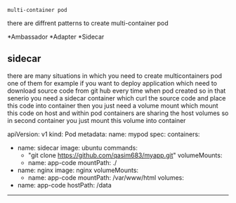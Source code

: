 	multi-container pod

there are diffrent patterns to create multi-container pod

*Ambassador
*Adapter
*Sidecar



sidecar
-------
there are many situations in which you need to create multicontainers pod one of them
for example if you want to deploy application which need to download source code from
git hub every time when pod created so in that senerio you need a sidecar container
which curl the source code and place this code into container then you just need a volume
mount which mount this code on host and within pod containers are sharing the host volumes
so in second container you just mount this volume into container 



apiVersion: v1
kind: Pod
metadata:
  name: mypod
spec:
  containers:
  - name: sidecar
    image: ubuntu
    commands:
    - "git clone https://github.com/qasim683/myapp.git"
    volumeMounts:
    - name: app-code
      mountPath: ./
  - name: nginx
    image: nginx
    volumeMounts:
    - name: app-code
      mountPath: /var/www/html
  volumes:
  - name: app-code
    hostPath: /data
--------------------------------
